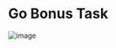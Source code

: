 # Go Bonus Task

![image](https://user-images.githubusercontent.com/78643530/166260254-f027b102-5609-480b-8145-028e7d849c42.png)
